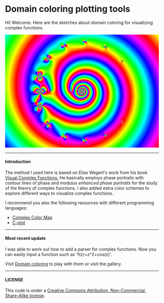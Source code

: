 # Domain coloring plotting tools

Hi! Welcome. Here are the sketches about domain coloring for visualizing complex functions.

![alt tag](https://github.com/jcponce/complex/blob/gh-pages/dctools/plotfz.png)

---

#### Introduction

The method I used here is based on Elias Wegert's work from his book [Visual Complex Functions.](http://www.springer.com/de/book/9783034801799) He basically employs phase portraits with contour lines of phase and modulus *enhanced phase portraits* for the study of the theory of complex functions. I also added extra color schemes to explore different ways to visualize complex functions.

I recommend you also the following resources with different programming languages: 

* [Complex Color Map](https://github.com/endolith/complex_colormap)
* [C-plot](https://github.com/nschloe/cplot)

---

#### Most recent update
I was able to work out how to add a parser for complex functions. Now you can easily input a function such as 'f(z)=z^2+cos(z)'. 

Visit [Domain coloring](https://jcponce.github.io/domain-coloring) to play with them or visit the gallery.

---

#### LICENSE  
This code is under a [Creative Commons Attribution, Non-Commercial, Share-Alike license](https://creativecommons.org/licenses/by-nc-sa/4.0/).

